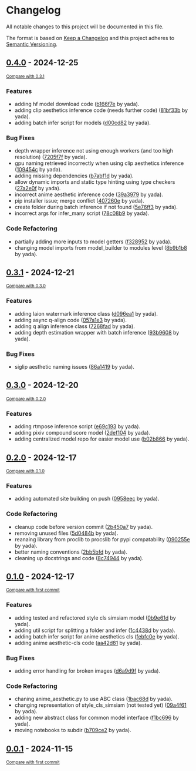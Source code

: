 # Changelog

All notable changes to this project will be documented in this file.

The format is based on [Keep a Changelog](http://keepachangelog.com/en/1.0.0/)
and this project adheres to [Semantic Versioning](http://semver.org/spec/v2.0.0.html).

<!-- insertion marker -->
## [0.4.0](https://github.com/arot-devs/proclib/releases/tag/0.4.0) - 2024-12-25

<small>[Compare with 0.3.1](https://github.com/arot-devs/proclib/compare/0.3.1...0.4.0)</small>

### Features

- adding hf model download code ([b166f7e](https://github.com/arot-devs/proclib/commit/b166f7e20b0ad1530ec2c5c43e17a1d6782cf76d) by yada).
- adding clip aesthetics inference code (needs further code) ([81bf33b](https://github.com/arot-devs/proclib/commit/81bf33b23dc132921fdfaa5f722c70e33708d5b9) by yada).
- adding batch infer script for models ([d00cd82](https://github.com/arot-devs/proclib/commit/d00cd82b38a1b47309a9b188772dccb83d71ad03) by yada).

### Bug Fixes

- depth wrapper inference not using enough workers (and too high resolution) ([7205f7f](https://github.com/arot-devs/proclib/commit/7205f7f0f37107246240f05d111484bc00f45116) by yada).
- gpu naming retrieved incorrectly when using clip aesthetics inference ([109454c](https://github.com/arot-devs/proclib/commit/109454cc1debc8c2e72748ce7e06b91036b526c4) by yada).
- adding missing dependencies ([b7abf1d](https://github.com/arot-devs/proclib/commit/b7abf1d8aafa4cc15a60ac696171e5f975cdda34) by yada).
- allow dynamic imports and static type hinting using type checkers ([27a2e0f](https://github.com/arot-devs/proclib/commit/27a2e0f719026d1307954a8b0bff0a8884c29678) by yada).
- incorrect anime aesthetic inference code ([39a3979](https://github.com/arot-devs/proclib/commit/39a3979ef3542a71fdb3eb69940905449da336e7) by yada).
- pip installer issue; merge conflict ([407260e](https://github.com/arot-devs/proclib/commit/407260e22a49aeeb6c8d2bd122e055631ca21789) by yada).
- create folder during batch inference if not found ([5e76ff3](https://github.com/arot-devs/proclib/commit/5e76ff3e1bc01db0ef0831b8d88ea2cff9e5e436) by yada).
- incorrect args for infer_many script ([78c08b9](https://github.com/arot-devs/proclib/commit/78c08b986342462a2ca8ac121cfcc9123aa64d2a) by yada).

### Code Refactoring

- partially adding more inputs to model getters ([f328952](https://github.com/arot-devs/proclib/commit/f32895289b0c2d4cbf24810a57f5d6e1558b717b) by yada).
- changing model imports from model_builder to modules level ([8b9b1b8](https://github.com/arot-devs/proclib/commit/8b9b1b82948ebae31e25b7ad8f50f738ebceab63) by yada).

## [0.3.1](https://github.com/arot-devs/proclib/releases/tag/0.4.0) - 2024-12-21

<small>[Compare with 0.3.0](https://github.com/arot-devs/proclib/compare/0.3.0...0.4.0)</small>

### Features

- adding laion watermark inference class ([d096ea1](https://github.com/arot-devs/proclib/commit/d096ea1a7a17da01f1aef180112779a703d00389) by yada).
- adding async q-align code ([057a1e3](https://github.com/arot-devs/proclib/commit/057a1e380b577220f5946a7284030b3dd2eadfd1) by yada).
- adding q align inference class ([7268fad](https://github.com/arot-devs/proclib/commit/7268fad73703956e23cd2073258d8c14d8304602) by yada).
- adding depth estimation wrapper with batch inference ([93b9608](https://github.com/arot-devs/proclib/commit/93b9608dd03090634855c4711b846700dbde2b3f) by yada).

### Bug Fixes

- siglip aesthetic naming issues ([86a1419](https://github.com/arot-devs/proclib/commit/86a1419c9b0df8f0b09891145c5498081d0d3757) by yada).

## [0.3.0](https://github.com/arot-devs/proclib/releases/tag/0.3.0) - 2024-12-20

<small>[Compare with 0.2.0](https://github.com/arot-devs/proclib/compare/0.2.0...0.3.0)</small>

### Features

- adding rtmpose inference script ([e69c193](https://github.com/arot-devs/proclib/commit/e69c1938245b49c7dc4edd1d8cc4b8cf0196dad2) by yada).
- adding pixiv compound score model ([2def104](https://github.com/arot-devs/proclib/commit/2def10470d5c06234c8f4930ef18b1c4c8bc0910) by yada).
- adding centralized model repo for easier model use ([b02b866](https://github.com/arot-devs/proclib/commit/b02b866518d79d48748e3c2b0210bfc4daf1044b) by yada).

## [0.2.0](https://github.com/arot-devs/proclib/releases/tag/0.2.0) - 2024-12-17

<small>[Compare with 0.1.0](https://github.com/arot-devs/proclib/compare/0.1.0...0.2.0)</small>

### Features

- adding automated site building on push ([0958eec](https://github.com/arot-devs/proclib/commit/0958eec062177a1b382873bb02b0e556d9d0dcaf) by yada).

### Code Refactoring

- cleanup code before version commit ([2b450a7](https://github.com/arot-devs/proclib/commit/2b450a72ad3a4d366d46a9ec9e38e854e2b35275) by yada).
- removing unused files ([5d0484b](https://github.com/arot-devs/proclib/commit/5d0484b884592389b679b395b225290da3916f15) by yada).
- reanaing library from proclib to procslib for pypi compatability ([090255e](https://github.com/arot-devs/proclib/commit/090255ef8bcb5e5f928a00255da2aefac022b6fe) by yada).
- better naming conventions ([2bb5bfd](https://github.com/arot-devs/proclib/commit/2bb5bfdca1090df8c703f8488efa2cb6471045c9) by yada).
- cleaning up docstrings and code ([8c74944](https://github.com/arot-devs/proclib/commit/8c7494432306c6b9dcde968a98d5e8af65251f77) by yada).

## [0.1.0](https://github.com/arot-devs/procslib/releases/tag/0.1.0) - 2024-12-17

<small>[Compare with first commit](https://github.com/arot-devs/procslib/compare/3ba21b386fb501dcfc42f5baa5a011d499618bd1...0.1.0)</small>

### Features

- adding tested and refactored style cls simsiam model ([0b9e61d](https://github.com/arot-devs/procslib/commit/0b9e61d25f0658d5c03ae94252754d0b85887528) by yada).
- adding util script for splitting a folder and infer ([1c4438d](https://github.com/arot-devs/procslib/commit/1c4438d4285ed3efb465b7dccefa6a760983e273) by yada).
- adding batch infer script for anime aesthetics cls ([febfc0e](https://github.com/arot-devs/procslib/commit/febfc0e63b5788f5dd4ee25ce81b3f57156e5b80) by yada).
- adding anime aesthetic-cls code ([aa42d81](https://github.com/arot-devs/procslib/commit/aa42d81ba09b5153dcc484f7a98e8c642450e742) by yada).

### Bug Fixes

- adding error handling for broken images ([d6a9d9f](https://github.com/arot-devs/procslib/commit/d6a9d9f3e53a5765d286063a16515a566f285ca9) by yada).

### Code Refactoring

- chaning anime_aesthetic.py to use ABC class ([1bac68d](https://github.com/arot-devs/procslib/commit/1bac68d43d8fe952469b9eb5a8bb4fe5116dde06) by yada).
- changing representation of style_cls_simsiam (not tested yet) ([09a4f61](https://github.com/arot-devs/procslib/commit/09a4f6112f437549c9388b7f0533e8c2da8d428c) by yada).
- adding new abstract class for common model interface ([f1bc696](https://github.com/arot-devs/procslib/commit/f1bc696d5098ba1d7751f468430fc876e1118bd6) by yada).
- moving notebooks to subdir ([b709ce2](https://github.com/arot-devs/procslib/commit/b709ce2bc1a5273a69f273a8bbabf565224ec2e9) by yada).


## [0.0.1](https://github.com/arot-devs/procslib/releases/tag/0.0.1) - 2024-11-15

<small>[Compare with first commit](https://github.com/arot-devs/procslib/compare/819a1296d7bd635854e623aa717abdac37d8b0e9...0.0.1)</small>
